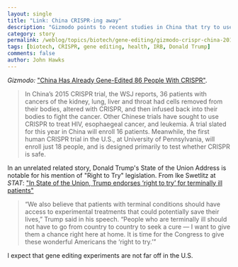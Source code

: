 ```yaml
---
layout: single
title: "Link: China CRISPR-ing away"
description: "Gizmodo points to recent studies in China that try to use gene editing to cure disease."
category: story
permalink: /weblog/topics/biotech/gene-editing/gizmodo-crispr-china-2018.html
tags: [biotech, CRISPR, gene editing, health, IRB, Donald Trump]
comments: false
author: John Hawks
---
```



<em>Gizmodo:</em> <a href="https://gizmodo.com/china-has-already-gene-edited-86-people-with-crispr-1822297524">"China Has Already Gene-Edited 86 People With CRISPR"</a>.


<blockquote>In China’s 2015 CRISPR trial, the WSJ reports, 36 patients with cancers of the kidney, lung, liver and throat had cells removed from their bodies, altered with CRISPR, and then infused back into their bodies to fight the cancer. Other Chinese trials have sought to use CRISPR to treat HIV, esophaegeal cancer, and leukemia. A trial slated for this year in China will enroll 16 patients. Meanwhile, the first human CRISPR trial in the U.S., at University of Pennsylvania, will enroll just 18 people, and is designed primarily to test whether CRISPR is safe.</blockquote>

In an unrelated related story, Donald Trump's State of the Union Address is notable for his mention of "Right to Try" legislation. From Ike Swetlitz at <em>STAT</em>: <a href="https://www.statnews.com/2018/01/30/state-of-the-union-trump-right-to-try/">"In State of the Union, Trump endorses ‘right to try’ for terminally ill patients"</a>

<blockquote>“We also believe that patients with terminal conditions should have access to experimental treatments that could potentially save their lives,” Trump said in his speech. “People who are terminally ill should not have to go from country to country to seek a cure — I want to give them a chance right here at home. It is time for the Congress to give these wonderful Americans the ‘right to try.’”</blockquote>

I expect that gene editing experiments are not far off in the U.S.

